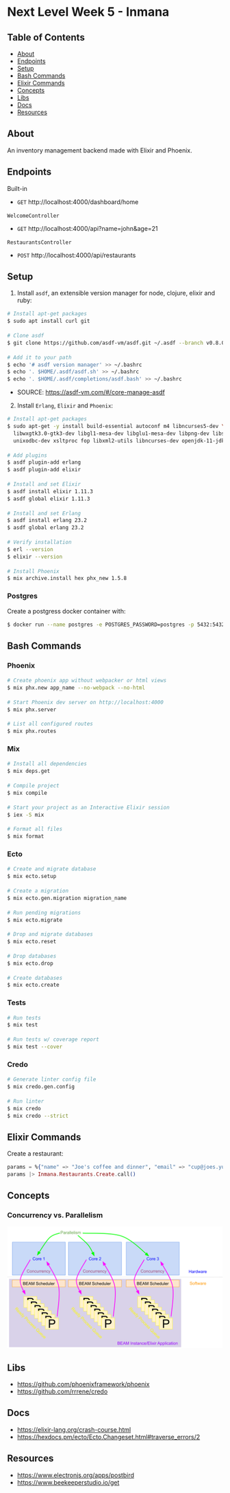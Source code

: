 # Next Level Week 5 - Inmana

## Table of Contents

- [About](#about)
- [Endpoints](#endpoints)
- [Setup](#setup)
- [Bash Commands](#bash_commands)
- [Elixir Commands](#elixir_commands)
- [Concepts](#concepts)
- [Libs](#libs)
- [Docs](#docs)
- [Resources](#resources)

## About <a name = "about"></a>

An inventory management backend made with Elixir and Phoenix.

## Endpoints <a name = "endpoints"></a>

Built-in

- `GET` http://localhost:4000/dashboard/home

`WelcomeController`

- `GET` http://localhost:4000/api?name=john&age=21

`RestaurantsController`

- `POST` http://localhost:4000/api/restaurants

## Setup <a name = "setup"></a>

1. Install `asdf`, an extensible version manager for node, clojure, elixir
   and ruby:

```bash
# Install apt-get packages
$ sudo apt install curl git

# Clone asdf
$ git clone https://github.com/asdf-vm/asdf.git ~/.asdf --branch v0.8.0

# Add it to your path
$ echo '# asdf version manager' >> ~/.bashrc
$ echo '. $HOME/.asdf/asdf.sh' >> ~/.bashrc
$ echo '. $HOME/.asdf/completions/asdf.bash' >> ~/.bashrc
```

- SOURCE: https://asdf-vm.com/#/core-manage-asdf

2. Install `Erlang`, `Elixir` and `Phoenix`:

```bash
# Install apt-get packages
$ sudo apt-get -y install build-essential autoconf m4 libncurses5-dev \
  libwxgtk3.0-gtk3-dev libgl1-mesa-dev libglu1-mesa-dev libpng-dev libssh-dev \
  unixodbc-dev xsltproc fop libxml2-utils libncurses-dev openjdk-11-jdk

# Add plugins
$ asdf plugin-add erlang
$ asdf plugin-add elixir

# Install and set Elixir
$ asdf install elixir 1.11.3
$ asdf global elixir 1.11.3

# Install and set Erlang
$ asdf install erlang 23.2
$ asdf global erlang 23.2

# Verify installation
$ erl --version
$ elixir --version

# Install Phoenix
$ mix archive.install hex phx_new 1.5.8
```

### Postgres

Create a postgress docker container with:

```bash
$ docker run --name postgres -e POSTGRES_PASSWORD=postgres -p 5432:5432 -d postgres
```

## Bash Commands <a name = "bash_commands"></a>

### Phoenix

```bash
# Create phoenix app without webpacker or html views
$ mix phx.new app_name --no-webpack --no-html

# Start Phoenix dev server on http://localhost:4000
$ mix phx.server

# List all configured routes
$ mix phx.routes
```

### Mix

```bash
# Install all dependencies
$ mix deps.get

# Compile project
$ mix compile

# Start your project as an Interactive Elixir session
$ iex -S mix

# Format all files
$ mix format
```

### Ecto

```bash
# Create and migrate database
$ mix ecto.setup

# Create a migration
$ mix ecto.gen.migration migration_name

# Run pending migrations
$ mix ecto.migrate

# Drop and migrate databases
$ mix ecto.reset

# Drop databases
$ mix ecto.drop

# Create databases
$ mix ecto.create
```

### Tests

```bash
# Run tests
$ mix test

# Run tests w/ coverage report
$ mix test --cover
```

### Credo

```bash
# Generate linter config file
$ mix credo.gen.config

# Run linter
$ mix credo
$ mix credo --strict
```

## Elixir Commands <a name = "elixir_commands"></a>

Create a restaurant:

```elixir
params = %{"name" => "Joe's coffee and dinner", "email" => "cup@joes.yum"}
params |> Inmana.Restaurants.Create.call()
```

## Concepts <a name = "concepts"></a>

### Concurrency vs. Parallelism

<p>
  <img src=".github/concurrency_vs_parallelism.svg"/>
</p>

## Libs <a name = "libs"></a>

- https://github.com/phoenixframework/phoenix
- https://github.com/rrrene/credo

## Docs <a name = "docs"></a>

- https://elixir-lang.org/crash-course.html
- https://hexdocs.pm/ecto/Ecto.Changeset.html#traverse_errors/2

## Resources <a name = "resources"></a>

- https://www.electronjs.org/apps/postbird
- https://www.beekeeperstudio.io/get
